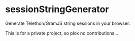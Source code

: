 # sessionStringGenerator
Generate Telethon/GramJS string sessions in your browser.

This is for a private project, so plox no contributions...
